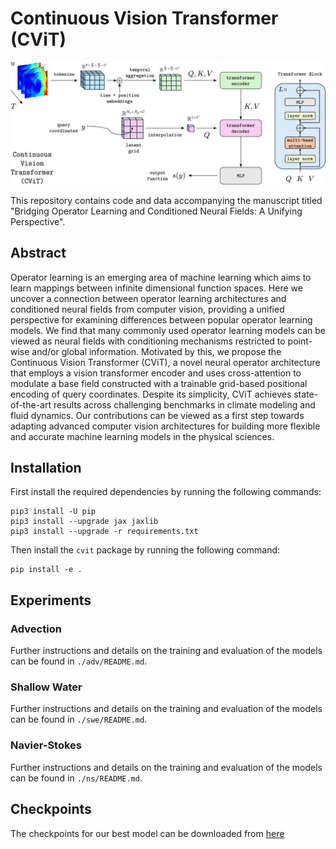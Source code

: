 # Continuous Vision Transformer (CViT)


![master_figure-2](figures/cvit_arch.png)

This repository contains code and data accompanying the manuscript titled "Bridging Operator Learning and Conditioned Neural Fields: A Unifying Perspective".

## Abstract

Operator learning is an emerging area of machine learning which aims to learn mappings between infinite dimensional function spaces. Here we uncover a connection between operator learning architectures and conditioned neural fields from computer vision, providing a unified perspective for examining differences between popular operator learning models. We find that many commonly used operator learning models can be viewed as neural fields with conditioning mechanisms restricted to point-wise and/or global information. Motivated by this, we propose the Continuous Vision Transformer (CViT), a novel neural operator architecture that employs a vision transformer encoder and uses cross-attention to modulate a base field constructed with a trainable grid-based positional encoding of query coordinates. Despite its simplicity, CViT achieves state-of-the-art results across challenging benchmarks in climate modeling and fluid dynamics. Our contributions can be viewed as a first step towards adapting advanced computer vision architectures for building more flexible and accurate machine learning models in the physical sciences.


## Installation

First install the required dependencies by running the following commands:

```
pip3 install -U pip
pip3 install --upgrade jax jaxlib
pip3 install --upgrade -r requirements.txt
```

Then install the `cvit` package by running the following command:

```
pip install -e .
```


## Experiments

### Advection 

Further instructions and details on the training and evaluation of the models can be found in `./adv/README.md`.

### Shallow Water 

Further instructions and details on the training and evaluation of the models can be found in `./swe/README.md`.

### Navier-Stokes 

Further instructions and details on the training and evaluation of the models can be found in `./ns/README.md`.

## Checkpoints

The checkpoints for our best model can be downloaded from [here](https://drive.google.com/uc?export=download&id=1eX75ekr58WrGD1B2xxAOPD-v75LAqPw8)












